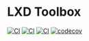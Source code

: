 # LXD Toolbox

[![CI](https://github.com/canonical/lxd-toolbox/workflows/Build/badge.svg)](https://github.com/canonical/lxd-toolbox/actions/workflows/build.yaml)
[![CI](https://github.com/canonical/lxd-toolbox/workflows/Analysis/badge.svg)](https://github.com/canonical/lxd-toolbox/actions/workflows/analysis.yaml)
[![CI](https://github.com/canonical/lxd-toolbox/workflows/Test/badge.svg)](https://github.com/canonical/lxd-toolbox/actions/workflows/test.yaml)
[![codecov](https://codecov.io/gh/canonical/lxd-toolbox/branch/main/graph/badge.svg?token=vaHdVWBJeO)](https://codecov.io/gh/canonical/lxd-toolbox)
